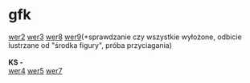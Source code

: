 # gfk
<a href="https://github.com/awku/gfk/tree/wer2">wer2</a>
<a href="https://github.com/awku/gfk/tree/w3">wer3</a>
<a href="https://github.com/awku/gfk/tree/AK_wer8">wer8</a>
<a href="https://github.com/awku/gfk/tree/AK-wer9">wer9</a>(+sprawdzanie czy wszystkie wyłożone, odbicie lustrzane od "środka figury", próba przyciagania)
<br>
<br>
<b>KS -</b>
<br>
<a href="https://github.com/awku/gfk/tree/KS_wer4">wer4</a>
<a href="https://github.com/awku/gfk/tree/KS_wer5">wer5</a>
<a href="https://github.com/awku/gfk/tree/KS_wer7">wer7</a>
